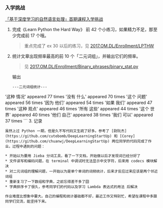 
### 入学挑战
[「基于深度学习的自然语言处理」首期课程入学挑战](https://github.com/OpenMindClub/DeepLearningStartUp/issues/1)

1. 完成《Learn Python the Hard Way》 前 42 个小练习，如果精力不足，那至少完成前 17 个哦。

	> 重点完成了 ex 30 以后的练习，见 [2017.OM.DL/Enrollment/LPTHW](https://github.com/kidult00/2017.OM.DL/tree/master/Enrollment/LPTHW)

2. 统计文章出现频率最高的前 10 个「二元词组」，并输出它们的频率。

	> 见 [2017.OM.DL/Enrollment/Binary_phrases/binary_stat.py](https://github.com/kidult00/2017.OM.DL/blob/master/Enrollment/Binary_phrases/binary_stat.py)
	
	输出
	
	```
	---二元词组统计---
 '这种 情况' appeared 77 times
 '没有 什么' appeared 70 times
 '这个 问题' appeared 56 times
 '因为 他们' appeared 54 times
 '如果 我们' appeared 47 times
 '这种 观点' appeared 46 times
 '所有 这些' appeared 44 times
 '这个 世界' appeared 40 times
 '他们 自己' appeared 38 times
 '我们 可以' appeared 37 times
	```
3. 记录

	虽然上过 Python 一期，但是久不写代码又生疏了好多。参考了 [尉阮杰](https://github.com/cutebomb/DeepLearningStartUp) 和 [Corey](https://github.com/chuanwj/DeepLearningStartUp) 两位同学的代码完成了作业。过程中遇到的问题：

	* 开始以为要用 Jieba 分词工具，看了一下文档，开始做以后才发现词已经分好了
	* 文件读写和编码问题，在 terminal 中调试时无法显示中文字符，后来用 codecs 模块解决
	* 对二元词组的理解问题，一开始以为是单个单词的词频统计，后来才反应过来应该是两个邻近词组
	* 重新复习了一下数组和字典，之前忘得差不多了囧
	* 字典排序卡了很久，参考同学们的代码以及学习 Lambda 表达式的用法 后解决
	
	作业难度比想象中要大。自己的编程和统计基础都不好，最近工作又特别忙，希望在课程中多跟同学们交流，能坚持下来。